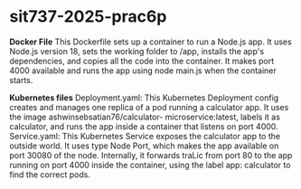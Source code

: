 # sit737-2025-prac6p

**Docker File**
This Dockerfile sets up a container to run a Node.js app. It uses Node.js version 18, sets the
working folder to /app, installs the app's dependencies, and copies all the code into the container.
It makes port 4000 available and runs the app using node main.js when the container starts.

**Kubernetes files**
Deployment.yaml: This Kubernetes Deployment config creates and manages one replica
of a pod running a calculator app. It uses the image ashwinsebsatian76/calculator-
microservice:latest, labels it as calculator, and runs the app inside a container that listens
on port 4000.
Service.yaml: This Kubernetes Service exposes the calculator app to the outside world. It
uses type Node Port, which makes the app available on port 30080 of the node. Internally, it
forwards traLic from port 80 to the app running on port 4000 inside the container, using the
label app: calculator to find the correct pods.
